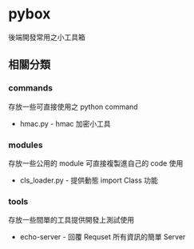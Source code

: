 # pybox
後端開發常用之小工具箱

## 相關分類
### commands
存放一些可直接使用之 python command

- hmac.py - hmac 加密小工具

### modules
存放一些公用的 module 可直接複製進自己的 code 使用

- cls_loader.py - 提供動態 import Class 功能

### tools
存放一些間單的工具提供開發上測試使用

- echo-server - 回覆 Requset 所有資訊的簡單 Server
